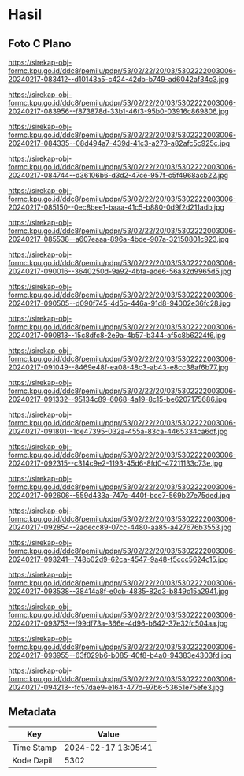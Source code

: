 # Hasil

## Foto C Plano

https://sirekap-obj-formc.kpu.go.id/ddc8/pemilu/pdpr/53/02/22/20/03/5302222003006-20240217-083412--d10143a5-c424-42db-b749-ad6042af34c3.jpg

https://sirekap-obj-formc.kpu.go.id/ddc8/pemilu/pdpr/53/02/22/20/03/5302222003006-20240217-083956--f873878d-33b1-46f3-95b0-03916c869806.jpg

https://sirekap-obj-formc.kpu.go.id/ddc8/pemilu/pdpr/53/02/22/20/03/5302222003006-20240217-084335--08d494a7-439d-41c3-a273-a82afc5c925c.jpg

https://sirekap-obj-formc.kpu.go.id/ddc8/pemilu/pdpr/53/02/22/20/03/5302222003006-20240217-084744--d36106b6-d3d2-47ce-957f-c5f4968acb22.jpg

https://sirekap-obj-formc.kpu.go.id/ddc8/pemilu/pdpr/53/02/22/20/03/5302222003006-20240217-085150--0ec8bee1-baaa-41c5-b880-0d9f2d211adb.jpg

https://sirekap-obj-formc.kpu.go.id/ddc8/pemilu/pdpr/53/02/22/20/03/5302222003006-20240217-085538--a607eaaa-896a-4bde-907a-32150801c923.jpg

https://sirekap-obj-formc.kpu.go.id/ddc8/pemilu/pdpr/53/02/22/20/03/5302222003006-20240217-090016--3640250d-9a92-4bfa-ade6-56a32d9965d5.jpg

https://sirekap-obj-formc.kpu.go.id/ddc8/pemilu/pdpr/53/02/22/20/03/5302222003006-20240217-090505--d090f745-4d5b-446a-91d8-94002e36fc28.jpg

https://sirekap-obj-formc.kpu.go.id/ddc8/pemilu/pdpr/53/02/22/20/03/5302222003006-20240217-090813--15c8dfc8-2e9a-4b57-b344-af5c8b6224f6.jpg

https://sirekap-obj-formc.kpu.go.id/ddc8/pemilu/pdpr/53/02/22/20/03/5302222003006-20240217-091049--8469e48f-ea08-48c3-ab43-e8cc38af6b77.jpg

https://sirekap-obj-formc.kpu.go.id/ddc8/pemilu/pdpr/53/02/22/20/03/5302222003006-20240217-091332--95134c89-6068-4a19-8c15-be6207175686.jpg

https://sirekap-obj-formc.kpu.go.id/ddc8/pemilu/pdpr/53/02/22/20/03/5302222003006-20240217-091801--1de47395-032a-455a-83ca-4465334ca6df.jpg

https://sirekap-obj-formc.kpu.go.id/ddc8/pemilu/pdpr/53/02/22/20/03/5302222003006-20240217-092315--c314c9e2-1193-45d6-8fd0-47211133c73e.jpg

https://sirekap-obj-formc.kpu.go.id/ddc8/pemilu/pdpr/53/02/22/20/03/5302222003006-20240217-092606--559d433a-747c-440f-bce7-569b27e75ded.jpg

https://sirekap-obj-formc.kpu.go.id/ddc8/pemilu/pdpr/53/02/22/20/03/5302222003006-20240217-092854--2adecc89-07cc-4480-aa85-a427676b3553.jpg

https://sirekap-obj-formc.kpu.go.id/ddc8/pemilu/pdpr/53/02/22/20/03/5302222003006-20240217-093241--748b02d9-62ca-4547-9a48-f5ccc5624c15.jpg

https://sirekap-obj-formc.kpu.go.id/ddc8/pemilu/pdpr/53/02/22/20/03/5302222003006-20240217-093538--38414a8f-e0cb-4835-82d3-b849c15a2941.jpg

https://sirekap-obj-formc.kpu.go.id/ddc8/pemilu/pdpr/53/02/22/20/03/5302222003006-20240217-093753--f99df73a-366e-4d96-b642-37e32fc504aa.jpg

https://sirekap-obj-formc.kpu.go.id/ddc8/pemilu/pdpr/53/02/22/20/03/5302222003006-20240217-093955--63f029b6-b085-40f8-b4a0-94383e4303fd.jpg

https://sirekap-obj-formc.kpu.go.id/ddc8/pemilu/pdpr/53/02/22/20/03/5302222003006-20240217-094213--fc57dae9-e164-477d-97b6-53651e75efe3.jpg


## Metadata

| Key        | Value               |
| ---------- | ------------------- |
| Time Stamp | 2024-02-17 13:05:41 |
| Kode Dapil | 5302                |



